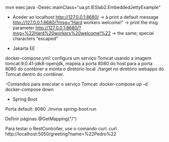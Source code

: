 mvn exec:java -Dexec.mainClass="ua.pt.IESlab2.EmbeddedJettyExample"

- Aceder ao localhost
http://127.0.0.1:8680/ -> à print a default message 
http://127.0.0.1:8680/?msg=”Hard workers welcome!” -> print the msg parameter 
http://127.0.0.1:8680/?msg=%22Hard%20workers%20welcome!%22 -> the same; special characters “escaped” 


- Jakarta EE

docker-compose.yml: configura um serviço Tomcat usando a imagem tomcat:9.0.41-jdk8-openjdk, mapeia a porta 8080 do host para a porta 8080 do contêiner e monta o diretório local ./target no diretório webapps do Tomcat dentro do contêiner.

-Comandos para executar o serviço Tomcat:
docker-compose up -d
docker-compose down

- Spring Boot

Porta default: 8080
./mvnw spring-boot:run

Definir páginas
@GetMapping("/")

Para testar o RestController, use o comando curl:
curl http://localhost:5050/greeting?name=%22Pedro%22

